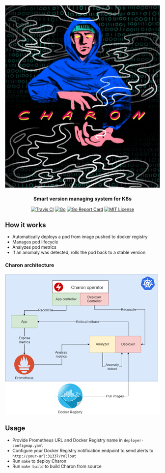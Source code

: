 <p align="center">
	<img src="https://raw.githubusercontent.com/f0m41h4u7/Charon/master/files/charon.png"><br>
</p>
<h3 align="center">Smart version managing system for K8s</h3>
<p align="center">
  <a href="https://travis-ci.com/f0m41h4u7/Charon.svg?branch=master"
  rel="nofollow"><img alt="Travis CI" src="https://travis-ci.com/f0m41h4u7/Charon.svg?branch=master"></a>
	<a href="https://github.com/f0m41h4u7/Charon/blob/master/main/go.mod" rel="nofollow"><img alt="Go" src="https://img.shields.io/github/go-mod/go-version/f0m41h4u7/Charon?filename=deployer%2Fgo.mod"></a>
	<a href="https://goreportcard.com/report/github.com/f0m41h4u7/Charon" rel="nofollow"><img alt="Go Report Card" src="https://goreportcard.com/badge/github.com/f0m41h4u7/Charon"></a>
	<a href="https://github.com/f0m41h4u7/Charon/LICENSE" rel="nofollow"><img alt="MIT License" src="https://img.shields.io/github/license/f0m41h4u7/Charon"></a>
</p>

## How it works

* Automatically deploys a pod from image pushed to docker registry
* Manages pod lifecycle
* Analyzes pod metrics
* If an anomaly was detected, rolls the pod back to a stable version

### Charon architecture

![alt text](https://raw.githubusercontent.com/f0m41h4u7/Charon/master/files/charon-project-scheme.png)

## Usage

* Provide Prometheus URL and Docker Registry name in `deployer-configmap.yaml`
* Configure your Docker Registry notification endpoint to send alerts to `http://your-url:31337/rollout`
* Run `make` to deploy Charon
* Run `make build` to build Charon from source
